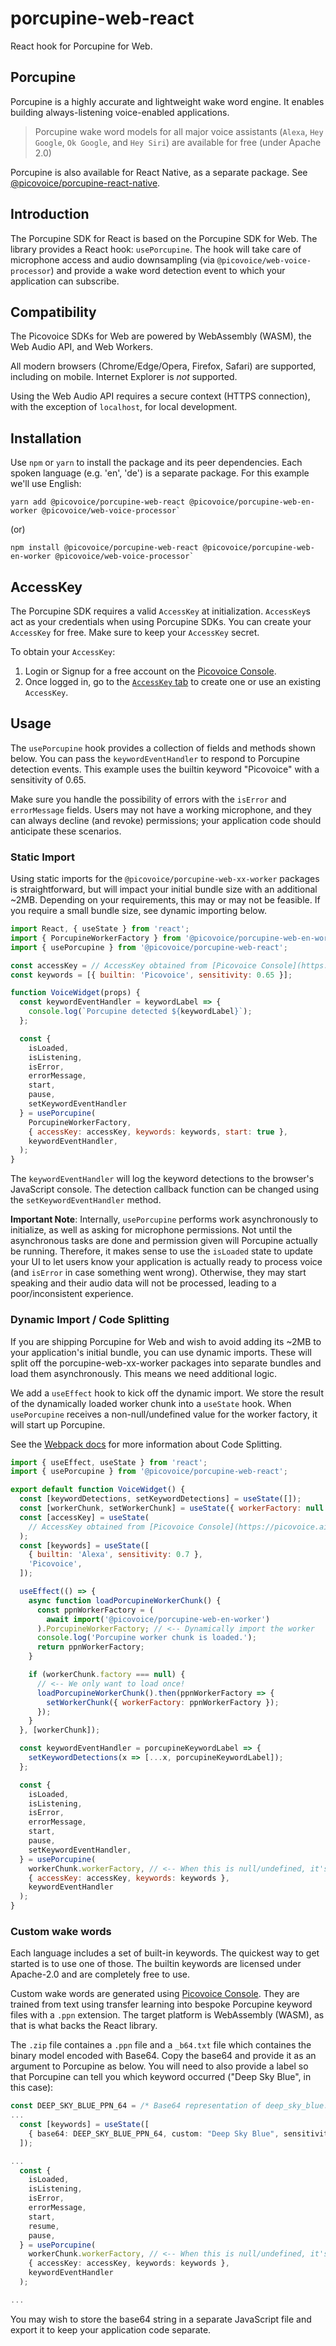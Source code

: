 # porcupine-web-react

React hook for Porcupine for Web.

## Porcupine

Porcupine is a highly accurate and lightweight wake word engine. It enables building always-listening voice-enabled
applications.

> Porcupine wake word models for all major voice assistants (`Alexa`, `Hey Google`, `Ok Google`, and `Hey Siri`) are
> available for free (under Apache 2.0)

Porcupine is also available for React Native, as a separate package. See [@picovoice/porcupine-react-native](https://www.npmjs.com/package/@picovoice/porcupine-react-native).

## Introduction

The Porcupine SDK for React is based on the Porcupine SDK for Web. The library provides a React hook: `usePorcupine`. The hook will take care of microphone access and audio downsampling (via `@picovoice/web-voice-processor`) and provide a wake word detection event to which your application can subscribe.

## Compatibility

The Picovoice SDKs for Web are powered by WebAssembly (WASM), the Web Audio API, and Web Workers.

All modern browsers (Chrome/Edge/Opera, Firefox, Safari) are supported, including on mobile. Internet Explorer is _not_ supported.

Using the Web Audio API requires a secure context (HTTPS connection), with the exception of `localhost`, for local development.

## Installation

Use `npm` or `yarn` to install the package and its peer dependencies. Each spoken language (e.g. 'en', 'de') is a separate package. For this example we'll use English:

```console
yarn add @picovoice/porcupine-web-react @picovoice/porcupine-web-en-worker @picovoice/web-voice-processor`
```

(or)

```console
npm install @picovoice/porcupine-web-react @picovoice/porcupine-web-en-worker @picovoice/web-voice-processor`
```


## AccessKey

The Porcupine SDK requires a valid `AccessKey` at initialization. `AccessKey`s act as your credentials when using Porcupine SDKs.
You can create your `AccessKey` for free. Make sure to keep your `AccessKey` secret.

To obtain your `AccessKey`:
1. Login or Signup for a free account on the [Picovoice Console](https://picovoice.ai/console/).
2. Once logged in, go to the [`AccessKey` tab](https://console.picovoice.ai/access_key) to create one or use an existing `AccessKey`.

## Usage

The `usePorcupine` hook provides a collection of fields and methods shown below. You can pass the `keywordEventHandler` to respond to Porcupine detection events. This example uses the builtin keyword "Picovoice" with a sensitivity of 0.65.

Make sure you handle the possibility of errors with the `isError` and `errorMessage` fields. Users may not have a working microphone, and they can always decline (and revoke) permissions; your application code should anticipate these scenarios.

### Static Import

Using static imports for the `@picovoice/porcupine-web-xx-worker` packages is straightforward, but will impact your initial bundle size with an additional ~2MB. Depending on your requirements, this may or may not be feasible. If you require a small bundle size, see dynamic importing below.

```javascript
import React, { useState } from 'react';
import { PorcupineWorkerFactory } from '@picovoice/porcupine-web-en-worker';
import { usePorcupine } from '@picovoice/porcupine-web-react';

const accessKey = // AccessKey obtained from [Picovoice Console](https://picovoice.ai/console/)
const keywords = [{ builtin: 'Picovoice', sensitivity: 0.65 }];

function VoiceWidget(props) {
  const keywordEventHandler = keywordLabel => {
    console.log(`Porcupine detected ${keywordLabel}`);
  };

  const {
    isLoaded,
    isListening,
    isError,
    errorMessage,
    start,
    pause,
    setKeywordEventHandler
  } = usePorcupine(
    PorcupineWorkerFactory,
    { accessKey: accessKey, keywords: keywords, start: true },
    keywordEventHandler,
  );
}
```

The `keywordEventHandler` will log the keyword detections to the browser's JavaScript console. The detection callback function can be changed using the `setKeywordEventHandler` method.

**Important Note**: Internally, `usePorcupine` performs work asynchronously to initialize, as well as asking for microphone permissions. Not until the asynchronous tasks are done and permission given will Porcupine actually be running. Therefore, it makes sense to use the `isLoaded` state to update your UI to let users know your application is actually ready to process voice (and `isError` in case something went wrong). Otherwise, they may start speaking and their audio data will not be processed, leading to a poor/inconsistent experience.

### Dynamic Import / Code Splitting

If you are shipping Porcupine for Web and wish to avoid adding its ~2MB to your application's initial bundle, you can use dynamic imports. These will split off the porcupine-web-xx-worker packages into separate bundles and load them asynchronously. This means we need additional logic.

We add a `useEffect` hook to kick off the dynamic import. We store the result of the dynamically loaded worker chunk into a `useState` hook. When `usePorcupine` receives a non-null/undefined value for the worker factory, it will start up Porcupine.

See the [Webpack docs](https://webpack.js.org/guides/code-splitting/) for more information about Code Splitting.

```javascript
import { useEffect, useState } from 'react';
import { usePorcupine } from '@picovoice/porcupine-web-react';

export default function VoiceWidget() {
  const [keywordDetections, setKeywordDetections] = useState([]);
  const [workerChunk, setWorkerChunk] = useState({ workerFactory: null });
  const [accessKey] = useState(
    // AccessKey obtained from [Picovoice Console](https://picovoice.ai/console/)
  );
  const [keywords] = useState([
    { builtin: 'Alexa', sensitivity: 0.7 },
    'Picovoice',
  ]);

  useEffect(() => {
    async function loadPorcupineWorkerChunk() {
      const ppnWorkerFactory = (
        await import('@picovoice/porcupine-web-en-worker')
      ).PorcupineWorkerFactory; // <-- Dynamically import the worker
      console.log('Porcupine worker chunk is loaded.');
      return ppnWorkerFactory;
    }

    if (workerChunk.factory === null) {
      // <-- We only want to load once!
      loadPorcupineWorkerChunk().then(ppnWorkerFactory => {
        setWorkerChunk({ workerFactory: ppnWorkerFactory });
      });
    }
  }, [workerChunk]);

  const keywordEventHandler = porcupineKeywordLabel => {
    setKeywordDetections(x => [...x, porcupineKeywordLabel]);
  };

  const {
    isLoaded,
    isListening,
    isError,
    errorMessage,
    start,
    pause,
    setKeywordEventHandler,
  } = usePorcupine(
    workerChunk.workerFactory, // <-- When this is null/undefined, it's ignored. Otherwise, usePorcupine will start.
    { accessKey: accessKey, keywords: keywords },
    keywordEventHandler
  );
}
```

### Custom wake words

Each language includes a set of built-in keywords. The quickest way to get started is to use one of those. The builtin keywords are licensed under Apache-2.0 and are completely free to use.

Custom wake words are generated using [Picovoice Console](https://picovoice.ai/console/). They are trained from text using transfer learning into bespoke Porcupine keyword files with a `.ppn` extension. The target platform is WebAssembly (WASM), as that is what backs the React library.

The `.zip` file containes a `.ppn` file and a `_b64.txt` file which containes the binary model encoded with Base64. Copy the base64 and provide it as an argument to Porcupine as below. You will need to also provide a label so that Porcupine can tell you which keyword occurred ("Deep Sky Blue", in this case):

```typescript
const DEEP_SKY_BLUE_PPN_64 = /* Base64 representation of deep_sky_blue.ppn */
...
  const [keywords] = useState([
    { base64: DEEP_SKY_BLUE_PPN_64, custom: "Deep Sky Blue", sensitivity: 0.7 },
  ]);

...
  const {
    isLoaded,
    isListening,
    isError,
    errorMessage,
    start,
    resume,
    pause,
  } = usePorcupine(
    workerChunk.workerFactory, // <-- When this is null/undefined, it's ignored. Otherwise, usePorcupine will start.
    { accessKey: accessKey, keywords: keywords },
    keywordEventHandler
  );

...
```

You may wish to store the base64 string in a separate JavaScript file and export it to keep your application code separate.
